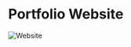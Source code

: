 # Portfolio Website

![Website](https://github.com/user-attachments/assets/8a51c023-28f0-4a53-ab05-8cceb6331536)
